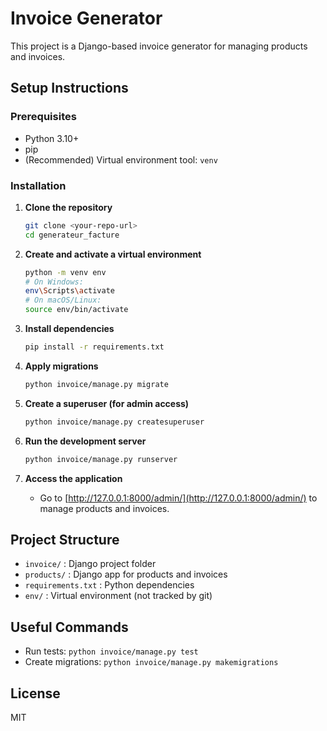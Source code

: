 # Invoice Generator

This project is a Django-based invoice generator for managing products and invoices.

## Setup Instructions

### Prerequisites

- Python 3.10+
- pip
- (Recommended) Virtual environment tool: `venv`

### Installation

1. **Clone the repository**

   ```sh
   git clone <your-repo-url>
   cd generateur_facture
   ```

2. **Create and activate a virtual environment**

   ```sh
   python -m venv env
   # On Windows:
   env\Scripts\activate
   # On macOS/Linux:
   source env/bin/activate
   ```

3. **Install dependencies**

   ```sh
   pip install -r requirements.txt
   ```

4. **Apply migrations**

   ```sh
   python invoice/manage.py migrate
   ```

5. **Create a superuser (for admin access)**

   ```sh
   python invoice/manage.py createsuperuser
   ```

6. **Run the development server**

   ```sh
   python invoice/manage.py runserver
   ```

7. **Access the application**
   - Go to [http://127.0.0.1:8000/admin/](http://127.0.0.1:8000/admin/) to manage products and invoices.

## Project Structure

- `invoice/` : Django project folder
- `products/` : Django app for products and invoices
- `requirements.txt` : Python dependencies
- `env/` : Virtual environment (not tracked by git)

## Useful Commands

- Run tests: `python invoice/manage.py test`
- Create migrations: `python invoice/manage.py makemigrations`

## License

MIT
